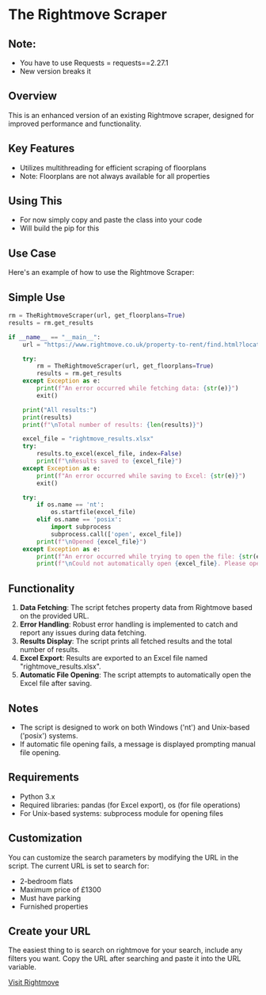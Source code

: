 # The Rightmove Scraper

## Note: 

- You have to use Requests = requests==2.27.1
- New version breaks it

## Overview

This is an enhanced version of an existing Rightmove scraper, designed for improved performance and functionality.

## Key Features

- Utilizes multithreading for efficient scraping of floorplans
- Note: Floorplans are not always available for all properties

## Using This

- For now simply copy and paste the class into your code
- Will build the pip for this

## Use Case

Here's an example of how to use the Rightmove Scraper:

## Simple Use

```python
rm = TheRightmoveScraper(url, get_floorplans=True)
results = rm.get_results
```

```python
if __name__ == "__main__":
    url = "https://www.rightmove.co.uk/property-to-rent/find.html?locationIdentifier=REGION%5E94028&maxBedrooms=2&minBedrooms=2&maxPrice=1300&propertyTypes=flat&includeLetAgreed=false&mustHave=parking&dontShow=&furnishTypes=furnished&keywords="

    try:
        rm = TheRightmoveScraper(url, get_floorplans=True)
        results = rm.get_results
    except Exception as e:
        print(f"An error occurred while fetching data: {str(e)}")
        exit()

    print("All results:")
    print(results)
    print(f"\nTotal number of results: {len(results)}")

    excel_file = "rightmove_results.xlsx"
    try:
        results.to_excel(excel_file, index=False)
        print(f"\nResults saved to {excel_file}")
    except Exception as e:
        print(f"An error occurred while saving to Excel: {str(e)}")
        exit()

    try:
        if os.name == 'nt':
            os.startfile(excel_file)
        elif os.name == 'posix':
            import subprocess
            subprocess.call(['open', excel_file])
        print(f"\nOpened {excel_file}")
    except Exception as e:
        print(f"An error occurred while trying to open the file: {str(e)}")
        print(f"\nCould not automatically open {excel_file}. Please open it manually.")
```

## Functionality

1. **Data Fetching**: The script fetches property data from Rightmove based on the provided URL.
2. **Error Handling**: Robust error handling is implemented to catch and report any issues during data fetching.
3. **Results Display**: The script prints all fetched results and the total number of results.
4. **Excel Export**: Results are exported to an Excel file named "rightmove_results.xlsx".
5. **Automatic File Opening**: The script attempts to automatically open the Excel file after saving.

## Notes

- The script is designed to work on both Windows ('nt') and Unix-based ('posix') systems.
- If automatic file opening fails, a message is displayed prompting manual file opening.

## Requirements

- Python 3.x
- Required libraries: pandas (for Excel export), os (for file operations)
- For Unix-based systems: subprocess module for opening files

## Customization

You can customize the search parameters by modifying the URL in the script. The current URL is set to search for:
- 2-bedroom flats
- Maximum price of £1300
- Must have parking
- Furnished properties

## Create your URL

The easiest thing to is search on rightmove for your search, include any filters you want. Copy the URL after searching and paste it into the URL variable.

[Visit Rightmove](https://www.rightmove.co.uk/)
